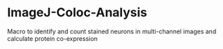 # ImageJ-Coloc-Analysis
Macro to identify and count stained neurons in multi-channel images and calculate protein co-expression
